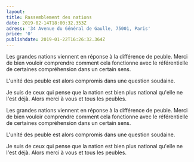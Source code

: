 ```yaml
---
layout: 
title: Rassemblement des nations
date: 2019-02-14T18:00:32.353Z
adress: '34 Avenue du Général de Gaulle, 75001, Paris'
price: '0'
publishdate: 2019-01-22T16:26:32.364Z
---
```

Les grandes nations viennent en réponse à la différence de peuble. Merci de bien vouloir comprendre comment cela fonctionne avec le référentielle de certaines compréhension dans un certain sens.

L'unité des peuble est alors compromis dans une question soudaine.

Je suis de ceux qui pense que la nation est bien plus national qu'elle ne l'est déjà. Alors merci à vous et tous les peubles.

Les grandes nations viennent en réponse à la différence de peuble. Merci de bien vouloir comprendre comment cela fonctionne avec le référentielle de certaines compréhension dans un certain sens.

L'unité des peuble est alors compromis dans une question soudaine.

Je suis de ceux qui pense que la nation est bien plus national qu'elle ne l'est déjà. Alors merci à vous et tous les peubles.
